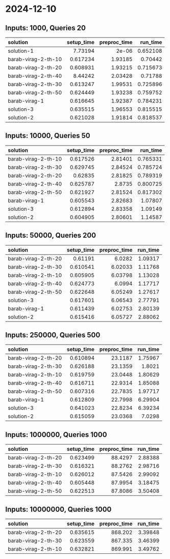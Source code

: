 # 2024-12-10

## Inputs: 1000, Queries 20

| solution            |   setup_time |   preproc_time |   run_time |
|:--------------------|-------------:|---------------:|-----------:|
| solution-1          |     7.73194  |        2e-06   |   0.652108 |
| barab-virag-2-th-10 |     0.617234 |        1.93185 |   0.70442  |
| barab-virag-2-th-20 |     0.608931 |        1.93215 |   0.715673 |
| barab-virag-2-th-40 |     8.44242  |        2.03428 |   0.71788  |
| barab-virag-2-th-30 |     0.613247 |        1.99531 |   0.725896 |
| barab-virag-2-th-50 |     0.624449 |        1.93238 |   0.759752 |
| barab-virag-1       |     0.616645 |        1.92387 |   0.784231 |
| solution-3          |     0.635515 |        1.96553 |   0.815515 |
| solution-2          |     0.621028 |        1.91814 |   0.818537 |

## Inputs: 10000, Queries 50

| solution            |   setup_time |   preproc_time |   run_time |
|:--------------------|-------------:|---------------:|-----------:|
| barab-virag-2-th-10 |     0.617526 |        2.81401 |   0.765331 |
| barab-virag-2-th-30 |     0.629745 |        2.84524 |   0.785724 |
| barab-virag-2-th-20 |     0.62835  |        2.81825 |   0.789319 |
| barab-virag-2-th-40 |     0.625787 |        2.8735  |   0.800725 |
| barab-virag-2-th-50 |     0.621927 |        2.81524 |   0.817302 |
| barab-virag-1       |     0.605543 |        2.82683 |   1.07807  |
| solution-3          |     0.612894 |        2.83358 |   1.09149  |
| solution-2          |     0.604905 |        2.80601 |   1.14587  |

## Inputs: 50000, Queries 200

| solution            |   setup_time |   preproc_time |   run_time |
|:--------------------|-------------:|---------------:|-----------:|
| barab-virag-2-th-20 |     0.61191  |        6.0282  |    1.09317 |
| barab-virag-2-th-30 |     0.610541 |        6.02033 |    1.11768 |
| barab-virag-2-th-10 |     0.605905 |        6.03798 |    1.13028 |
| barab-virag-2-th-40 |     0.624773 |        6.0994  |    1.17717 |
| barab-virag-2-th-50 |     0.622648 |        6.05249 |    1.27617 |
| solution-3          |     0.617601 |        6.06543 |    2.77791 |
| barab-virag-1       |     0.611439 |        6.02753 |    2.80139 |
| solution-2          |     0.615416 |        6.05727 |    2.88062 |

## Inputs: 250000, Queries 500

| solution            |   setup_time |   preproc_time |   run_time |
|:--------------------|-------------:|---------------:|-----------:|
| barab-virag-2-th-20 |     0.610894 |        23.1187 |    1.75967 |
| barab-virag-2-th-30 |     0.626188 |        23.1359 |    1.8021  |
| barab-virag-2-th-10 |     0.619759 |        23.0448 |    1.80629 |
| barab-virag-2-th-40 |     0.616711 |        22.9314 |    1.85088 |
| barab-virag-2-th-50 |     0.607316 |        22.7835 |    1.97717 |
| barab-virag-1       |     0.612809 |        22.7998 |    6.29904 |
| solution-3          |     0.641023 |        22.8234 |    6.39234 |
| solution-2          |     0.615059 |        23.0368 |    7.0298  |

## Inputs: 1000000, Queries 1000

| solution            |   setup_time |   preproc_time |   run_time |
|:--------------------|-------------:|---------------:|-----------:|
| barab-virag-2-th-20 |     0.623499 |        88.4297 |    2.88388 |
| barab-virag-2-th-30 |     0.616321 |        88.2762 |    2.98716 |
| barab-virag-2-th-10 |     0.626012 |        87.5426 |    2.99092 |
| barab-virag-2-th-40 |     0.605448 |        87.9954 |    3.18475 |
| barab-virag-2-th-50 |     0.622513 |        87.8086 |    3.50408 |

## Inputs: 10000000, Queries 1000

| solution            |   setup_time |   preproc_time |   run_time |
|:--------------------|-------------:|---------------:|-----------:|
| barab-virag-2-th-20 |     0.635615 |        868.202 |    3.39848 |
| barab-virag-2-th-30 |     0.623559 |        867.335 |    3.46399 |
| barab-virag-2-th-10 |     0.632821 |        869.991 |    3.49762 |